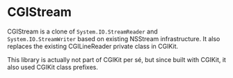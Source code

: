 CGIStream
=========

CGIStream is a clone of `System.IO.StreamReader` and `System.IO.StreamWriter` based on existing NSStream infrastructure. It also replaces the existing CGILineReader private class in CGIKit.

This library is actually not part of CGIKit per sé, but since built with CGIKit, it also used CGIKit class prefixes.
